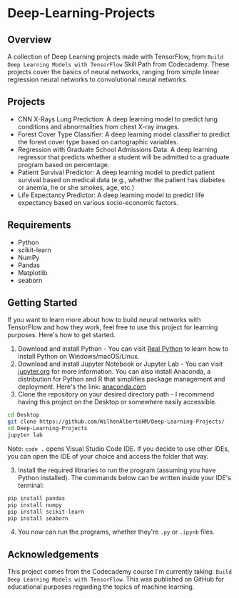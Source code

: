 # Deep-Learning-Projects

## Overview
A collection of Deep Learning projects made with TensorFlow, from `Build Deep Learning Models with TensorFlow` Skill Path from Codecademy. These projects cover the basics of neural networks, ranging from simple linear regression neural networks to convolutional neural networks.

## Projects
* CNN X-Rays Lung Prediction: A deep learning model to predict lung conditions and abnormalities from chest X-ray images.
* Forest Cover Type Classifier: A deep learning model classifier to predict the forest cover type based on cartographic variables.
* Regression with Graduate School Admissions Data: A deep learning regressor that predicts whether a student will be admitted to a graduate program based on percentage.
* Patient Survival Predictor: A deep learning model to predict patient survival based on medical data (e.g., whether the patient has diabetes or anemia, he or she smokes, age, etc.)
* Life Expectancy Predictor: A deep learning model to predict life expectancy based on various socio-economic factors.

## Requirements
* Python
* scikit-learn
* NumPy
* Pandas
* Matplotlib
* seaborn

## Getting Started
If you want to learn more about how to build neural networks with TensorFlow and how they work, feel free to use this project for learning purposes. Here's how to get started.
1. Download and install Python - You can visit [Real Python](https://realpython.com/installing-python/) to learn how to install Python on Windows/macOS/Linux.
2. Download and install Jupyter Notebook or Jupyter Lab - You can visit [jupyter.org](https://jupyter.org/install) for more information. You can also install Anaconda, a distribution for Python and R that simplifies package management and deployment. Here's the link: [anaconda.com](https://www.anaconda.com/)
4. Clone the repository on your desired directory path - I recommend having this project on the Desktop or somewhere easily accessible.

```bash
cd Desktop
git clone https://github.com/WilhenAlbertoHM/Deep-Learning-Projects/
cd Deep-Learning-Projects
jupyter lab
```

Note: `code .` opens Visual Studio Code IDE. If you decide to use other IDEs, you can open the IDE of your choice and access the folder that way. 

3. Install the required libraries to run the program (assuming you have Python installed). The commands below can be written inside your IDE's terminal:

```bash
pip install pandas
pip install numpy
pip install scikit-learn
pip install seaborn
```

4. You now can run the programs, whether they're `.py` or `.ipynb` files.

## Acknowledgements
This project comes from the Codecademy course I'm currently taking: `Build Deep Learning Models with TensorFlow`. This was published on GitHub for educational purposes regarding the topics of machine learning.
